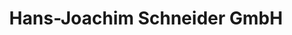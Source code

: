 ---
title: "Hans-Joachim Schneider GmbH"
url: /blankenfelde-mahlow/hans-joachim-schneider-gmbh/
shop: Großhandel
---